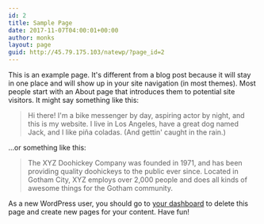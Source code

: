 ```yaml
---
id: 2
title: Sample Page
date: 2017-11-07T04:00:01+00:00
author: monks
layout: page
guid: http://45.79.175.103/natewp/?page_id=2
---
```

This is an example page. It's different from a blog post because it will stay in one place and will show up in your site navigation (in most themes). Most people start with an About page that introduces them to potential site visitors. It might say something like this:

> Hi there! I'm a bike messenger by day, aspiring actor by night, and this is my website. I live in Los Angeles, have a great dog named Jack, and I like pi&#241;a coladas. (And gettin' caught in the rain.)

&#8230;or something like this:

> The XYZ Doohickey Company was founded in 1971, and has been providing quality doohickeys to the public ever since. Located in Gotham City, XYZ employs over 2,000 people and does all kinds of awesome things for the Gotham community.

As a new WordPress user, you should go to [your dashboard](http://45.79.175.103/natewp/wp-admin/) to delete this page and create new pages for your content. Have fun!